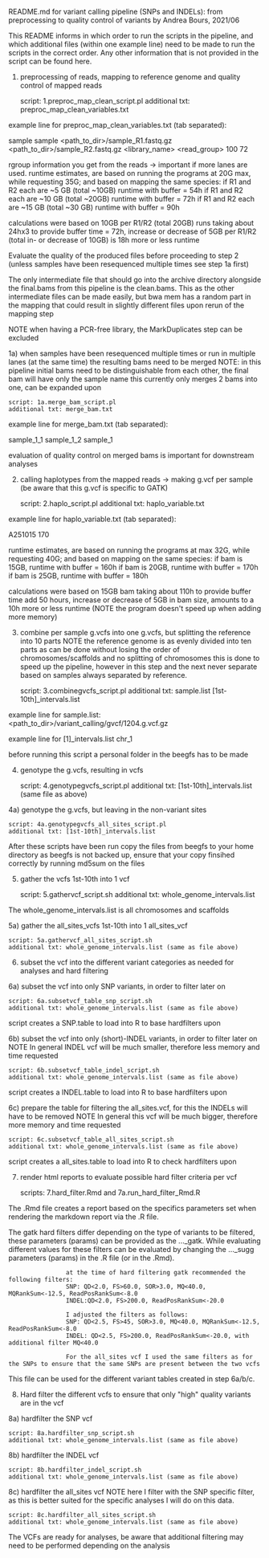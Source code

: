 README.md for variant calling pipeline (SNPs and INDELs): from preprocessing to quality control of variants
by Andrea Bours, 2021/06


This README informs in which order to run the scripts in the pipeline, and which additional files (within one example line) need to be made to run the scripts in the correct order. Any other information that is not provided in the script can be found here. 


1) preprocessing of reads, mapping to reference genome and quality control of mapped reads

	script: 1.preproc_map_clean_script.pl
	additional txt: preproc_map_clean_variables.txt

example line for preproc_map_clean_variables.txt (tab separated):

sample sample <path_to_dir>/sample_R1.fastq.gz <path_to_dir>/sample_R2.fastq.gz <library_name> <read_group> 100 72

rgroup information you get from the reads -> important if more lanes are used.
runtime estimates, are based on running the programs at 20G max, while requesting 35G; and based on mapping the same species:
					if R1 and R2 each are ~5 GB (total ~10GB) runtime with buffer = 54h 
					if R1 and R2 each are ~10 GB (total  ~20GB) runtime with buffer = 72h
					if R1 and R2 each are ~15 GB (total ~30 GB) runtime with buffer = 90h

calculations were based on 10GB per R1/R2 (total 20GB) runs taking about 24hx3 to provide buffer time = 72h,
increase or decrease of 5GB per R1/R2 (total in- or decrease of 10GB) is 18h more or less runtime

Evaluate the quality of the produced files before proceeding to step 2 (unless samples have been resequenced multiple times see step 1a first)

The only intermediate file that should go into the archive directory alongside the final.bams from this pipeline is the clean.bams. This as the other intermediate files can be made easily, but bwa mem has a random part in the mapping that could result in slightly different files upon rerun of the mapping step

NOTE when having a PCR-free library, the MarkDuplicates step can be excluded


1a) when samples have been resequenced multiple times or run in multiple lanes (at the same time) the resulting bams need to be merged
NOTE: in this pipeline initial bams need to be distinguishable from each other, the final bam will have only the sample name
this currently only merges 2 bams into one, can be expanded upon

	script: 1a.merge_bam_script.pl
	additional txt: merge_bam.txt

example line for merge_bam.txt (tab separated):

sample_1_1 sample_1_2 sample_1

evaluation of quality control on merged bams is important for downstream analyses


2) calling haplotypes from the mapped reads -> making g.vcf per sample (be aware that this g.vcf is specific to GATK)

	script: 2.haplo_script.pl
	additional txt: haplo_variable.txt

example line for haplo_variable.txt (tab separated):

A251015 170

runtime estimates, are based on running the programs at max 32G, while requesting 40G; and based on mapping on the same species:
					if bam is 15GB, runtime with buffer = 160h
					if bam is 20GB, runtime with buffer = 170h
					if bam is 25GB, runtime with buffer = 180h

calculations were based on 15GB bam taking about 110h to provide buffer time add 50 hours, 
increase or decrease of 5GB in bam size, amounts to a 10h more or less runtime
(NOTE the program doesn't speed up when adding more memory)


3) combine per sample g.vcfs into one g.vcfs, but splitting the reference into 10 parts
 NOTE the reference genome is as evenly divided into ten parts as can be done without losing the order of chromosomes/scaffolds and no splitting of chromosomes
 this is done to speed up the pipeline, however in this step and the next never separate based on samples always separated by reference.

	script: 3.combinegvcfs_script.pl
	additional txt: sample.list
				[1st-10th]_intervals.list

example line for sample.list:
<path_to_dir>/variant_calling/gvcf/1204.g.vcf.gz

example line for [1]_intervals.list
chr_1

before running this script a personal folder in the beegfs has to be made


4) genotype the g.vcfs, resulting in vcfs

	script: 4.genotypegvcfs_script.pl
	additional txt: [1st-10th]_intervals.list (same file as above)


4a) genotype the g.vcfs, but leaving in the non-variant sites

	script: 4a.genotypegvcfs_all_sites_script.pl
	additional txt: [1st-10th]_intervals.list

After these scripts have been run copy the files from beegfs to your home directory as beegfs is not backed up, ensure that your copy finsihed correctly by running md5sum on the files


5) gather the vcfs 1st-10th into 1 vcf 

	script: 5.gathervcf_script.sh
	additional txt: whole_genome_intervals.list

The whole_genome_intervals.list is all chromosomes and scaffolds


5a) gather the all_sites_vcfs 1st-10th into 1 all_sites_vcf

	script: 5a.gathervcf_all_sites_script.sh
	additional txt: whole_genome_intervals.list (same as file above)


6) subset the vcf into the different variant categories as needed for analyses and hard filtering
	
6a) subset the vcf into only SNP variants, in order to filter later on

	script: 6a.subsetvcf_table_snp_script.sh
	additional txt: whole_genome_intervals.list (same as file above)

script creates a SNP.table to load into R to base hardfilters upon


6b) subset the vcf into only (short)-INDEL variants, in order to filter later on
 NOTE In general INDEL vcf will be much smaller, therefore less memory and time requested

	script: 6b.subsetvcf_table_indel_script.sh
	additional txt: whole_genome_intervals.list (same as file above)

script creates a INDEL.table to load into R to base hardfilters upon
	

6c) prepare the table for filtering the all_sites.vcf, for this the INDELs will have to be removed 
 NOTE In general this vcf will be much bigger, therefore more memory and time requested

	script: 6c.subsetvcf_table_all_sites_script.sh
	additional txt: whole_genome_intervals.list (same as file above)

script creates a all_sites.table to load into R to check hardfilters upon


7) render html reports to evaluate possible hard filter criteria per vcf

	scripts: 7.hard_filter.Rmd and 7a.run_hard_filter_Rmd.R

The .Rmd file creates a report based on the specifics parameters set when rendering the markdown report via the .R file.

The gatk hard filters differ depending on the type of variants to be filtered, these parameters (params) can be provided as the ..._gatk. While evaluating different values for these filters can be evaluated by changing the ..._sugg parameters (params) in the .R file (or in the .Rmd).

					at the time of hard filtering gatk recommended the following filters:
					SNP: QD<2.0, FS>60.0, SOR>3.0, MQ<40.0, MQRankSum<-12.5, ReadPosRankSum<-8.0
					INDEL:QD<2.0, FS>200.0, ReadPosRankSum<-20.0 

					I adjusted the filters as follows:
					SNP: QD<2.5, FS>45, SOR>3.0, MQ<40.0, MQRankSum<-12.5, ReadPosRankSum<-8.0
					INDEL: QD<2.5, FS>200.0, ReadPosRankSum<-20.0, with additional filter MQ<40.0

					For the all_sites vcf I used the same filters as for the SNPs to ensure that the same SNPs are present between the two vcfs


This file can be used for the different variant tables created in step 6a/b/c.


8) Hard filter the different vcfs to ensure that only "high" quality variants are in the vcf
	
8a) hardfilter the SNP vcf

	script: 8a.hardfilter_snp_script.sh
	additional txt: whole_genome_intervals.list (same as file above)
	

8b) hardfilter the INDEL vcf

	script: 8b.hardfilter_indel_script.sh
	additional txt: whole_genome_intervals.list (same as file above)
	

8c) hardfilter the all_sites vcf
 NOTE here I filter with the SNP specific filter, as this is better suited for the specific analyses I will do on this data.

	script: 8c.hardfilter_all_sites_script.sh
	additional txt: whole_genome_intervals.list (same as file above)



The VCFs are ready for analyses, be aware that additional filtering may need to be performed depending on the analysis
